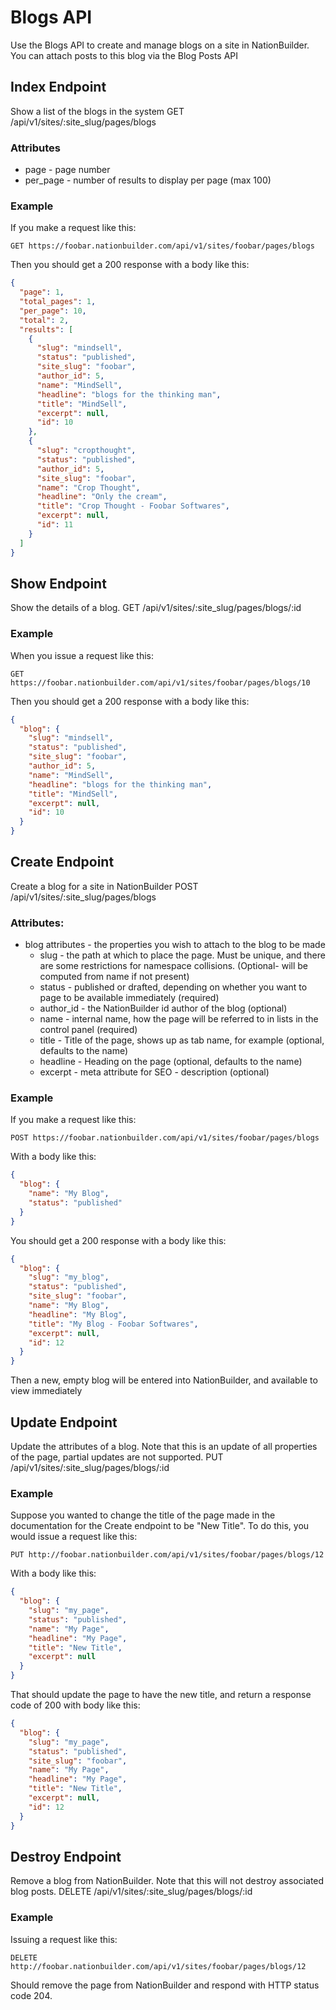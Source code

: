 Blogs API
===============
Use the Blogs API to create and manage blogs on a site in NationBuilder.  You can attach posts to this blog via the Blog Posts API

Index Endpoint
--------------
Show a list of the blogs in the system
GET /api/v1/sites/:site_slug/pages/blogs

### Attributes
* page - page number
* per_page - number of results to display per page (max 100)

### Example

If you make a request like this:

```
GET https://foobar.nationbuilder.com/api/v1/sites/foobar/pages/blogs
```

Then you should get a 200 response with a body like this:

```json
{
  "page": 1,
  "total_pages": 1,
  "per_page": 10,
  "total": 2,
  "results": [
    {
      "slug": "mindsell",
      "status": "published",
      "site_slug": "foobar",
      "author_id": 5,
      "name": "MindSell",
      "headline": "blogs for the thinking man",
      "title": "MindSell",
      "excerpt": null,
      "id": 10
    },
    {
      "slug": "cropthought",
      "status": "published",
      "author_id": 5,
      "site_slug": "foobar",
      "name": "Crop Thought",
      "headline": "Only the cream",
      "title": "Crop Thought - Foobar Softwares",
      "excerpt": null,
      "id": 11
    }
  ]
}
```

Show Endpoint
-------------
Show the details of a blog.
GET /api/v1/sites/:site_slug/pages/blogs/:id

### Example
When you issue a request like this:
```
GET https://foobar.nationbuilder.com/api/v1/sites/foobar/pages/blogs/10
```

Then you should get a 200 response with a body like this:

```json
{
  "blog": {
    "slug": "mindsell",
    "status": "published",
    "site_slug": "foobar",
    "author_id": 5,
    "name": "MindSell",
    "headline": "blogs for the thinking man",
    "title": "MindSell",
    "excerpt": null,
    "id": 10
  }
}
```

Create Endpoint
---------------
Create a blog for a site in NationBuilder
POST /api/v1/sites/:site_slug/pages/blogs

### Attributes:
* blog attributes - the properties you wish to attach to the blog to be made
    * slug - the path at which to place the page.  Must be unique, and there are some restrictions for namespace collisions. (Optional- will be computed from name if not present)
    * status - published or drafted, depending on whether you want to page to be available immediately (required)
    * author_id - the NationBuilder id author of the blog (optional)
    * name - internal name, how the page will be referred to in lists in the control panel (required)
    * title - Title of the page, shows up as tab name, for example (optional, defaults to the name)
    * headline - Heading on the page (optional, defaults to the name)
    * excerpt - meta attribute for SEO - description (optional)

### Example

If you make a request like this:
```
POST https://foobar.nationbuilder.com/api/v1/sites/foobar/pages/blogs
```

With a body like this:

```json
{
  "blog": {
    "name": "My Blog",
    "status": "published"
  }
}
```

You should get a 200 response with a body like this:
```json
{
  "blog": {
    "slug": "my_blog",
    "status": "published",
    "site_slug": "foobar",
    "name": "My Blog",
    "headline": "My Blog",
    "title": "My Blog - Foobar Softwares",
    "excerpt": null,
    "id": 12
  }
}
```

Then a new, empty blog will be entered into NationBuilder, and available to view immediately

Update Endpoint
---------------

Update the attributes of a blog.  Note that this is an update of all properties of the page, partial updates are not supported.
PUT /api/v1/sites/:site_slug/pages/blogs/:id

### Example

Suppose you wanted to change the title of the page made in the documentation for the Create endpoint to be "New Title".  To do this, you would issue a request like this:

```
PUT http://foobar.nationbuilder.com/api/v1/sites/foobar/pages/blogs/12
```

With a body like this:

```json
{
  "blog": {
    "slug": "my_page",
    "status": "published",
    "name": "My Page",
    "headline": "My Page",
    "title": "New Title",
    "excerpt": null
  }
}
```

That should update the page to have the new title, and return a response code of 200 with body like this:

```json
{
  "blog": {
    "slug": "my_page",
    "status": "published",
    "site_slug": "foobar",
    "name": "My Page",
    "headline": "My Page",
    "title": "New Title",
    "excerpt": null,
    "id": 12
  }
}
```


Destroy Endpoint
----------------

Remove a blog from NationBuilder.  Note that this will not destroy associated blog posts.
DELETE /api/v1/sites/:site_slug/pages/blogs/:id

### Example

Issuing a request like this:

```
DELETE http://foobar.nationbuilder.com/api/v1/sites/foobar/pages/blogs/12
```

Should remove the page from NationBuilder and respond with HTTP status code 204.
